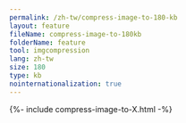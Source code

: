 ```yaml
---
permalink: /zh-tw/compress-image-to-180-kb
layout: feature
fileName: compress-image-to-180kb
folderName: feature
tool: imgcompression
lang: zh-tw
size: 180
type: kb
nointernationalization: true
---
```

{%- include compress-image-to-X.html -%}       
